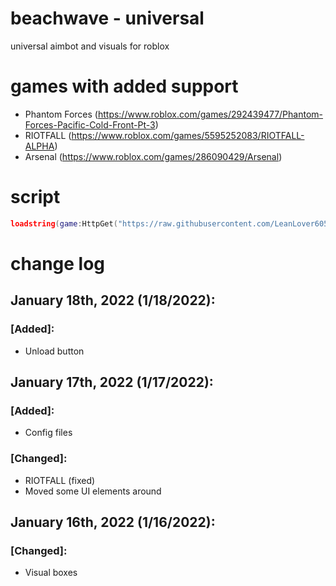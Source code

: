 # beachwave - universal
universal aimbot and visuals for roblox

# games with added support
- Phantom Forces (https://www.roblox.com/games/292439477/Phantom-Forces-Pacific-Cold-Front-Pt-3)
- RIOTFALL (https://www.roblox.com/games/5595252083/RIOTFALL-ALPHA)
- Arsenal (https://www.roblox.com/games/286090429/Arsenal)

# script
```lua
loadstring(game:HttpGet("https://raw.githubusercontent.com/LeanLover605/universal/main/main.lua"))()
```

# change log
## January 18th, 2022 (1/18/2022):
### [Added]:
- Unload button
## January 17th, 2022 (1/17/2022):
### [Added]:
- Config files
### [Changed]:
- RIOTFALL (fixed)
- Moved some UI elements around
## January 16th, 2022 (1/16/2022):
### [Changed]:
- Visual boxes
